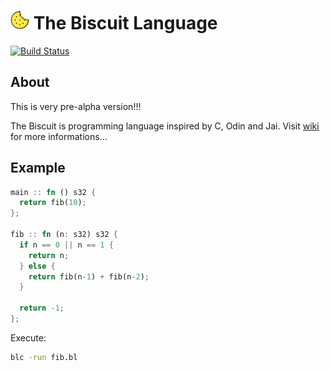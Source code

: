 # ![alt text](doc/biscuit_logo.png "logo") The Biscuit Language
[![Build Status](http://89.177.170.156:8080/buildStatus/icon?job=biscuit&style=flat)](http://89.177.170.156:8080/job/biscuit/)

## About
This is very pre-alpha version!!!

The Biscuit is programming language inspired by C, Odin and Jai. 
Visit [wiki](https://github.com/travisdoor/bl/wiki) for more informations...

## Example

```rust
main :: fn () s32 {
  return fib(10);
};

fib :: fn (n: s32) s32 {
  if n == 0 || n == 1 {
    return n;
  } else {
    return fib(n-1) + fib(n-2);
  }

  return -1;
};
```

Execute:
```bash
blc -run fib.bl
```
